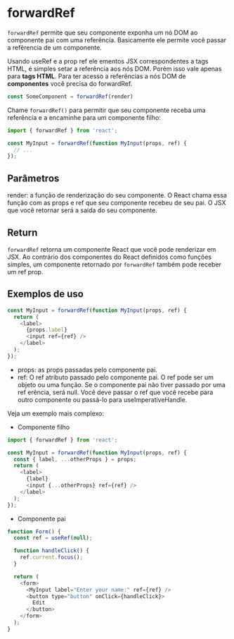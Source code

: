 # forwardRef

`forwardRef` permite que seu componente exponha um nó DOM ao componente pai com uma referência.
Basicamente ele permite você passar a refêrencia de um componente.

Usando useRef e a prop ref ele ementos JSX correspondentes a tags HTML, é simples
setar a referência aos nós DOM. Porém isso vale apenas para **tags HTML**. Para
ter acesso a referências a nós DOM de **componentes** você precisa do forwardRef.

```js
const SomeComponent = forwardRef(render)
```

Chame `forwardRef()` para permitir que seu componente receba uma referência e a encaminhe para um 
componente filho:

```js
import { forwardRef } from 'react';

const MyInput = forwardRef(function MyInput(props, ref) {
  // ...
});
```

## Parâmetros

render: a função de renderização do seu componente. O React chama essa função com as props e ref que seu 
componente recebeu de seu pai. O JSX que você retornar será a saída do seu componente.

## Return

`forwardRef` retorna um componente React que você pode renderizar em JSX. Ao contrário dos componentes 
do React definidos como funções simples, um componente retornado por `forwardRef` também pode receber 
um ref prop.

## Exemplos de uso

```js
const MyInput = forwardRef(function MyInput(props, ref) {
  return (
    <label>
      {props.label}
      <input ref={ref} />
    </label>
  );
});
```

- props: as props passadas pelo componente pai.
- ref: O ref atributo passado pelo componente pai. O ref pode ser um objeto ou uma função. 
Se o componente pai não tiver passado por uma ref erência, será null. Você deve passar o ref 
que você recebe para outro componente ou passá-lo para useImperativeHandle.

Veja um exemplo mais complexo:

- Componente filho

```js
import { forwardRef } from 'react';

const MyInput = forwardRef(function MyInput(props, ref) {
  const { label, ...otherProps } = props;
  return (
    <label>
      {label}
      <input {...otherProps} ref={ref} />
    </label>
  );
});
```

- Componente pai

```js
function Form() {
  const ref = useRef(null);

  function handleClick() {
    ref.current.focus();
  }

  return (
    <form>
      <MyInput label="Enter your name:" ref={ref} />
      <button type="button" onClick={handleClick}>
        Edit
      </button>
    </form>
  );
}
```
